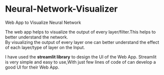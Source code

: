 # Neural-Network-Visualizer
Web App to Visualize Neural Network

The web app helps to visualize the output of every layer/filter.This helps to better understand the network. <br />
By visualizing the output of every layer one can better understand the effect of each layer/type of layer on the Input. <br />

I have used the **streamlit library** to design the UI of the Web App. Streamlit is very simple and easy to use,With just few lines of code of can develop a good UI for their Web App.


